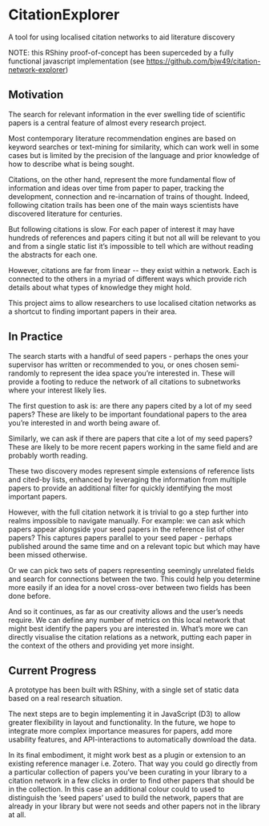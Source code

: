 # CitationExplorer
A tool for using localised citation networks to aid literature discovery

NOTE: this RShiny proof-of-concept has been superceded by a fully functional javascript implementation (see https://github.com/bjw49/citation-network-explorer) 

## Motivation

The search for relevant information in the ever swelling tide of scientific papers is a central feature of almost every research project. 

Most contemporary literature recommendation engines are based on keyword searches or text-mining for similarity, which can work well in some cases but is limited by the precision of the language and prior knowledge of how to describe what is being sought. 

Citations, on the other hand, represent the more fundamental flow of information and ideas over time from paper to paper, tracking the development, connection and re-incarnation of trains of thought. Indeed, following citation trails has been one of the main ways scientists have discovered literature for centuries.  

But following citations is slow. For each paper of interest it may have hundreds of references and papers citing it but not all will be relevant to you and from a single static list it’s impossible to tell which are without reading the abstracts for each one.

However, citations are far from linear -- they exist within a network. Each is connected to the others in a myriad of different ways which provide rich details about what types of knowledge they might hold. 

This project aims to allow researchers to use localised citation networks as a shortcut to finding important papers in their area. 

## In Practice

The search starts with a handful of seed papers - perhaps the ones your supervisor has written or recommended to you, or ones chosen semi-randomly to represent the idea space you’re interested in. These will provide a footing to reduce the network of all citations to subnetworks where your interest likely lies.

The first question to ask is: are there any papers cited by a lot of my seed papers? These are likely to be important foundational papers to the area you’re interested in and worth being aware of.

Similarly, we can ask if there are papers that cite a lot of my seed papers? These are likely to be more recent papers working in the same field and are probably worth reading.

These two discovery modes represent simple extensions of reference lists and cited-by lists, enhanced by leveraging the information from multiple papers to provide an additional filter for quickly identifying the most important papers.

However, with the full citation network it is trivial to go a step further into realms impossible to navigate manually. For example: we can ask which papers appear alongside your seed papers in the reference list of other papers? This captures papers parallel to your seed paper - perhaps published around the same time and on a relevant topic but which may have been missed otherwise.

Or we can pick two sets of papers representing seemingly unrelated fields and search for connections between the two. This could help you determine more easily if an idea for a novel cross-over between two fields has been done before.

And so it continues, as far as our creativity allows and the user’s needs require. We can define any number of metrics on this local network that might best identify the papers you are interested in. What’s more we can directly visualise the citation relations as a network, putting each paper in the context of the others and providing yet more insight. 

## Current Progress

A prototype has been built with RShiny, with a single set of static data based on a real research situation. 

The next steps are to begin implementing it in JavaScript (D3) to allow greater flexibility in layout and functionality.  In the future, we hope to integrate more complex importance measures for papers, add more usability features, and API-interactions to automatically download the data.

In its final embodiment, it might work best as a plugin or extension to an existing reference manager i.e. Zotero. That way you could go directly from a particular collection of papers you’ve been curating in your library to a citation network in a few clicks in order to find other papers that should be in the collection. In this case an additional colour could to used to distinguish the ‘seed papers’ used to build the network, papers that are already in your library but were not seeds and other papers not in the library at all. 
